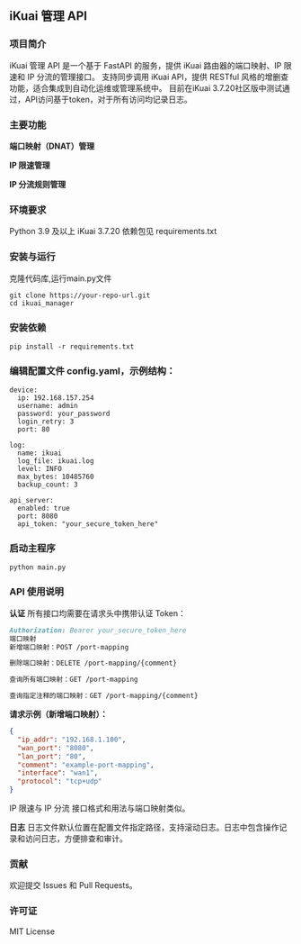 ## iKuai 管理 API
### 项目简介
iKuai 管理 API 是一个基于 FastAPI 的服务，提供 iKuai 路由器的端口映射、IP 限速和 IP 分流的管理接口。
支持同步调用 iKuai API，提供 RESTful 风格的增删查功能，适合集成到自动化运维或管理系统中。
目前在iKuai 3.7.20社区版中测试通过，API访问基于token，对于所有访问均记录日志。

### 主要功能
**端口映射（DNAT）管理**

**IP 限速管理**

**IP 分流规则管理**


### 环境要求
Python 3.9 及以上
iKuai 3.7.20
依赖包见 requirements.txt

### 安装与运行
克隆代码库,运行main.py文件

```shell
git clone https://your-repo-url.git
cd ikuai_manager

```

### 安装依赖
```shell
pip install -r requirements.txt
```

### 编辑配置文件 config.yaml，示例结构：
```shell
device:
  ip: 192.168.157.254
  username: admin
  password: your_password
  login_retry: 3
  port: 80

log:
  name: ikuai
  log_file: ikuai.log
  level: INFO
  max_bytes: 10485760
  backup_count: 3

api_server:
  enabled: true
  port: 8080
  api_token: "your_secure_token_here"
```

### 启动主程序
```shell
python main.py
```

### API 使用说明
**认证**
所有接口均需要在请求头中携带认证 Token：
```markdown
Authorization: Bearer your_secure_token_here
端口映射
新增端口映射：POST /port-mapping

删除端口映射：DELETE /port-mapping/{comment}

查询所有端口映射：GET /port-mapping

查询指定注释的端口映射：GET /port-mapping/{comment}
```


**请求示例（新增端口映射）：**

```json
{
  "ip_addr": "192.168.1.100",
  "wan_port": "8080",
  "lan_port": "80",
  "comment": "example-port-mapping",
  "interface": "wan1",
  "protocol": "tcp+udp"
}
```
IP 限速与 IP 分流
接口格式和用法与端口映射类似。

**日志**
日志文件默认位置在配置文件指定路径，支持滚动日志。日志中包含操作记录和访问日志，方便排查和审计。

### 贡献
欢迎提交 Issues 和 Pull Requests。

### 许可证
MIT License